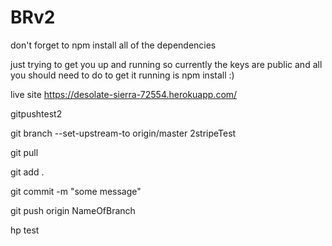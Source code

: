 # BRv2

don't forget to npm install all of the dependencies

just trying to get you up and running so currently the keys are public and all you should need to do to get it running is npm install :)


live site https://desolate-sierra-72554.herokuapp.com/

gitpushtest2

git branch --set-upstream-to origin/master 2stripeTest 

git pull

git add .

git commit -m "some message"

git push origin NameOfBranch

hp test

